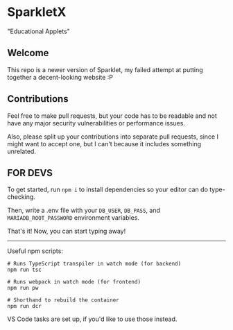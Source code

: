 # SparkletX

"Educational Applets"

## Welcome

This repo is a newer version of Sparklet, my failed attempt at putting together
a decent-looking website :P

## Contributions

Feel free to make pull requests, but your code has to be readable and not have
any major security vulnerabilities or performance issues.

Also, please split up your contributions into separate pull requests, since I
might want to accept one, but I can't because it includes something unrelated.

## FOR DEVS

To get started, run `npm i` to install dependencies so your editor can do
type-checking.

Then, write a .env file with your `DB_USER`, `DB_PASS`, and `MARIADB_ROOT_PASSWORD` environment variables.

That's it! Now, you can start typing away!

---

Useful npm scripts:

```
# Runs TypeScript transpiler in watch mode (for backend)
npm run tsc

# Runs webpack in watch mode (for frontend)
npm run pw

# Shorthand to rebuild the container
npm run dcr
```

VS Code tasks are set up, if you'd like to use those instead.
